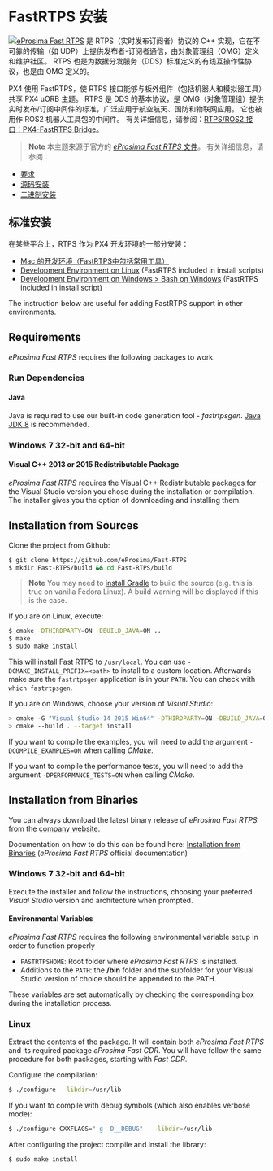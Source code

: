 # FastRTPS 安装

<img src="../../assets/fastrtps/eprosima_logo.png" style="float:left;" /> [eProsima Fast RTPS](http://eprosima-fast-rtps.readthedocs.io/en/latest/) 是 RTPS（实时发布订阅者）协议的 C++ 实现，它在不可靠的传输（如 UDP）上提供发布者-订阅者通信，由对象管理组（OMG）定义和维护社区。 RTPS 也是为数据分发服务（DDS）标准定义的有线互操作性协议，也是由 OMG 定义的。

PX4 使用 FastRTPS，使 RTPS 接口能够与板外组件（包括机器人和模拟器工具）共享 PX4 uORB 主题。 RTPS 是 DDS 的基本协议，是 OMG（对象管理组）提供实时发布/订阅中间件的标准，广泛应用于航空航天、国防和物联网应用。 它也被用作 ROS2 机器人工具包的中间件。 有关详细信息，请参阅：[RTPS/ROS2 接口：PX4-FastRTPS Bridge](../middleware/micrortps.md)。

<span></span>

> **Note** 本主题来源于官方的 [*eProsima Fast RTPS* 文件](http://eprosima-fast-rtps.readthedocs.io/en/latest/)。 有关详细信息，请参阅︰

* [要求](http://eprosima-fast-rtps.readthedocs.io/en/latest/requirements.html#requirements)
* [源码安装](http://eprosima-fast-rtps.readthedocs.io/en/latest/sources.html#installation-from-sources)
* [二进制安装](http://eprosima-fast-rtps.readthedocs.io/en/latest/binaries.html#installation-from-binaries)

## 标准安装

在某些平台上，RTPS 作为 PX4 开发环境的一部分安装：

* [Mac 的开发环境（FastRTPS中包括常用工具）](../setup/dev_env_mac.md)
* [Development Environment on Linux](../setup/dev_env_linux.md) (FastRTPS included in install scripts)
* [Development Environment on Windows > Bash on Windows](/setup/dev_env_windows.md#bash-on-windows-new) (FastRTPS included in install script)

The instruction below are useful for adding FastRTPS support in other environments.

## Requirements

*eProsima Fast RTPS* requires the following packages to work.

### Run Dependencies

#### Java

Java is required to use our built-in code generation tool - *fastrtpsgen*. [Java JDK 8](http://www.oracle.com/technetwork/java/javase/downloads/jdk8-downloads-2133151.html) is recommended.

### Windows 7 32-bit and 64-bit

#### Visual C++ 2013 or 2015 Redistributable Package

*eProsima Fast RTPS* requires the Visual C++ Redistributable packages for the Visual Studio version you chose during the installation or compilation. The installer gives you the option of downloading and installing them.

## Installation from Sources

Clone the project from Github:

```sh
$ git clone https://github.com/eProsima/Fast-RTPS
$ mkdir Fast-RTPS/build && cd Fast-RTPS/build
```

> **Note** You may need to [install Gradle](https://gradle.org/install/) to build the source (e.g. this is true on vanilla Fedora Linux). A build warning will be displayed if this is the case.

If you are on Linux, execute:

```sh
$ cmake -DTHIRDPARTY=ON -DBUILD_JAVA=ON ..
$ make
$ sudo make install
```

This will install Fast RTPS to `/usr/local`. You can use `-DCMAKE_INSTALL_PREFIX=<path>` to install to a custom location. Afterwards make sure the `fastrtpsgen` application is in your `PATH`. You can check with `which
fastrtpsgen`.

If you are on Windows, choose your version of *Visual Studio*:

```sh
> cmake -G "Visual Studio 14 2015 Win64" -DTHIRDPARTY=ON -DBUILD_JAVA=ON ..
> cmake --build . --target install
```

If you want to compile the examples, you will need to add the argument `-DCOMPILE_EXAMPLES=ON` when calling *CMake*.

If you want to compile the performance tests, you will need to add the argument `-DPERFORMANCE_TESTS=ON` when calling *CMake*.

## Installation from Binaries

You can always download the latest binary release of *eProsima Fast RTPS* from the [company website](http://www.eprosima.com/).

Documentation on how to do this can be found here: [Installation from Binaries](http://eprosima-fast-rtps.readthedocs.io/en/latest/binaries.html#installation-from-binaries) (*eProsima Fast RTPS* official documentation)

### Windows 7 32-bit and 64-bit

Execute the installer and follow the instructions, choosing your preferred *Visual Studio* version and architecture when prompted.

#### Environmental Variables

*eProsima Fast RTPS* requires the following environmental variable setup in order to function properly

* `FASTRTPSHOME`: Root folder where *eProsima Fast RTPS* is installed.
* Additions to the `PATH`: the **/bin** folder and the subfolder for your Visual Studio version of choice should be appended to the PATH.

These variables are set automatically by checking the corresponding box during the installation process.

### Linux

Extract the contents of the package. It will contain both *eProsima Fast RTPS* and its required package *eProsima Fast CDR*. You will have follow the same procedure for both packages, starting with *Fast CDR*.

Configure the compilation:

```sh
$ ./configure --libdir=/usr/lib
```

If you want to compile with debug symbols (which also enables verbose mode):

```sh
$ ./configure CXXFLAGS="-g -D__DEBUG"  --libdir=/usr/lib
```

After configuring the project compile and install the library:

```sh
$ sudo make install
```